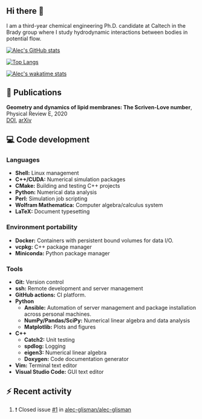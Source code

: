 ## Hi there 👋

I am a third-year chemical engineering Ph.D. candidate at Caltech in the Brady group where I study hydrodynamic interactions between bodies in potential flow.

[![Alec's GitHub stats](https://github-readme-stats-working-alec-glisman.vercel.app/api?username=alec-glisman&count_private=true&theme=onedark&hide_border=true&include_all_commits=true&show_icons=true&card_width=445)](https://github.com/alec-glisman/github-readme-stats)

[![Top Langs](https://github-readme-stats-working-alec-glisman.vercel.app/api/top-langs/?username=alec-glisman&count_private=true&theme=onedark&hide_border=true&hide=CSS,Mathematica&langs_count=12&card_width=495)](https://github.com/alec-glisman/github-readme-stats)

[![Alec's wakatime stats](https://github-readme-stats-working-alec-glisman.vercel.app/api/wakatime?username=alecglisman&theme=onedark&hide_border=true&layout=compact&card_width=495)](https://github.com/alec-glisman/github-readme-stats)


## 📑 Publications

**Geometry and dynamics of lipid membranes: The Scriven-Love number**, Physical Review E, 2020  
[DOI](https://doi.org/10.1103/PhysRevE.101.052401), [arXiv](https://arxiv.org/abs/1910.10693)


## 💻 Code development

### Languages

- **Shell:** Linux management
- **C++/CUDA:** Numerical simulation packages
- **CMake:** Building and testing C++ projects
- **Python:** Numerical data analysis
- **Perl:** Simulation job scripting
- **Wolfram Mathematica:** Computer algebra/calculus system
- **LaTeX:** Document typesetting

### Environment portability

- **Docker:** Containers with persistent bound volumes for data I/O.
- **vcpkg:** C++ package manager
- **Miniconda:** Python package manager

### Tools

- **Git:** Version control
- **ssh:** Remote development and server management
- **GitHub actions:** CI platform.
- **Python**
  - **Ansible:** Automation of server management and package installation across personal machines.
  - **NumPy/Pandas/SciPy:** Numerical linear algebra and data analysis
  - **Matplotlib:** Plots and figures
- **C++**
  - **Catch2:** Unit testing
  - **spdlog:** Logging
  - **eigen3:** Numerical linear algebra
  - **Doxygen:** Code documentation generator
- **Vim:** Terminal text editor
- **Visual Studio Code:** GUI text editor

## :zap: Recent activity

<!--START_SECTION:activity-->

1. ❗️ Closed issue [#1](https://github.com/alec-glisman/alec-glisman/issues/1) in [alec-glisman/alec-glisman](https://github.com/alec-glisman/alec-glisman)
<!--END_SECTION:activity-->
